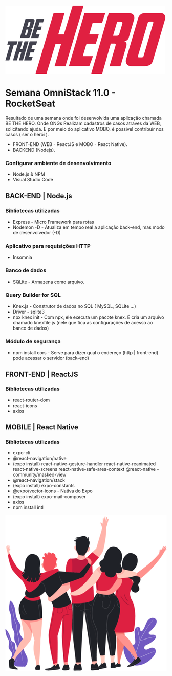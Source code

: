   
![Be The Hero](https://github.com/IgorBayerl/BeTheHero/blob/master/frontend/src/assets/logo.svg)

# Semana OmniStack 11.0 - RocketSeat
Resultado de uma semana onde foi desenvolvida uma aplicação chamada BE THE HERO. Onde ONGs Realizam cadastros de casos atraves da WEB, solicitando ajuda. E por meio do aplicativo MOBO, é possivel contribuir nos casos ( ser o herói ). 

- FRONT-END (WEB - ReactJS e MOBO - React Native).
- BACKEND (Nodejs).

### Configurar ambiente de desenvolvimento
- Node.js & NPM
- Visual Studio Code
## BACK-END | Node.js
### Bibliotecas utilizadas
- Express - Micro Framework para rotas
- Nodemon -D - Atualiza em tempo real a aplicação back-end, mas modo de desenvolvedor (-D)
### Aplicativo para requisições HTTP
- Insomnia
### Banco de dados
- SQLite - Armazena como arquivo.
### Query Builder for SQL
- Knex.js - Construtor de dados no SQL ( MySQL, SQLite ...)
- Driver - sqlite3
- npx knex init - Com npx, ele executa um pacote knex. E cria um arquivo chamado knexfile.js (nele que fica as configurações de acesso ao banco de dados)
### Módulo de segurança
- npm install cors - Serve para dizer qual o endereço (http | front-end) pode acessar o servidor (back-end)
## FRONT-END | ReactJS
### Bibliotecas utilizadas
- react-router-dom
- react-icons
- axios
## MOBILE | React Native
### Bibliotecas utilizadas
- expo-cli
- @react-navigation/native
- (expo install) react-native-gesture-handler react-native-reanimated react-native-screens react-native-safe-area-context @react-native - community/masked-view
- @react-navigation/stack
- (expo install) expo-constants
- @expo/vector-icons - Nativa do Expo
- (expo install) expo-mail-composer
- axios
- npm install intl

![Heroes](https://github.com/IgorBayerl/BeTheHero/blob/master/frontend/src/assets/heroes.png)

